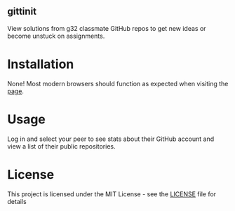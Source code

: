 ## gittinit
View solutions from g32 classmate GitHub repos to get new ideas or become unstuck on assignments.

# Installation
None! Most modern browsers should function as expected when visiting the [page](https://gittinit.herokuapp.com/).

# Usage
Log in and select your peer to see stats about their GitHub account and view a list of their public repositories.

# License
This project is licensed under the MIT License - see the [LICENSE](https://raw.github.com/bamason/gittinit/master/LICENSE) file for details
